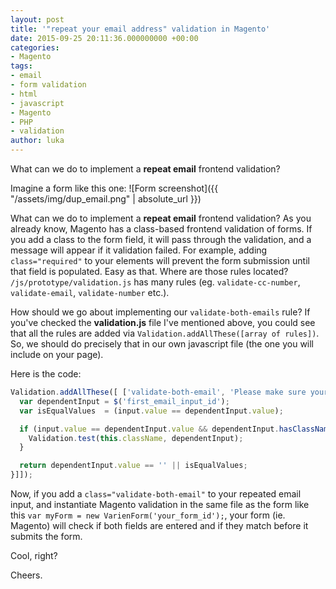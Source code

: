 ```yaml
---
layout: post
title: '"repeat your email address" validation in Magento'
date: 2015-09-25 20:11:36.000000000 +00:00
categories:
- Magento
tags:
- email
- form validation
- html
- javascript
- Magento
- PHP
- validation
author: luka
---
```

What can we do to implement a **repeat email** frontend validation?

Imagine a form like this one:
![Form screenshot]({{ "/assets/img/dup_email.png" | absolute_url }})

What can we do to implement a **repeat email** frontend validation? As you already know, Magento has a class-based frontend validation of forms. If you add a class to the form field, it will pass through the validation, and a message will appear if it validation failed. For example, adding `class="required"` to your elements will prevent the form submission until that field is populated. Easy as that. Where are those rules located? `/js/prototype/validation.js` has many rules (eg. `validate-cc-number`, `validate-email`, `validate-number` etc.).

How should we go about implementing our `validate-both-emails` rule? If you've checked the **validation.js** file I've mentioned above, you could see that all the rules are added via `Validation.addAllThese([array of rules])`. So, we should do precisely that in our own javascript file (the one you will include on your page).

Here is the code:

```js
Validation.addAllThese([ ['validate-both-email', 'Please make sure your emails match', function(v, input) {
  var dependentInput = $('first_email_input_id');
  var isEqualValues  = (input.value == dependentInput.value);

  if (input.value == dependentInput.value && dependentInput.hasClassName('validation-failed')) {
    Validation.test(this.className, dependentInput);
  }

  return dependentInput.value == '' || isEqualValues;
}]]);
```

Now, if you add a `class="validate-both-email"` to your repeated email input, and instantiate Magento validation in the same file as the form like this `var myForm = new VarienForm('your_form_id');`, your form (ie. Magento) will check if both fields are entered and if they match before it submits the form.

Cool, right?

Cheers.